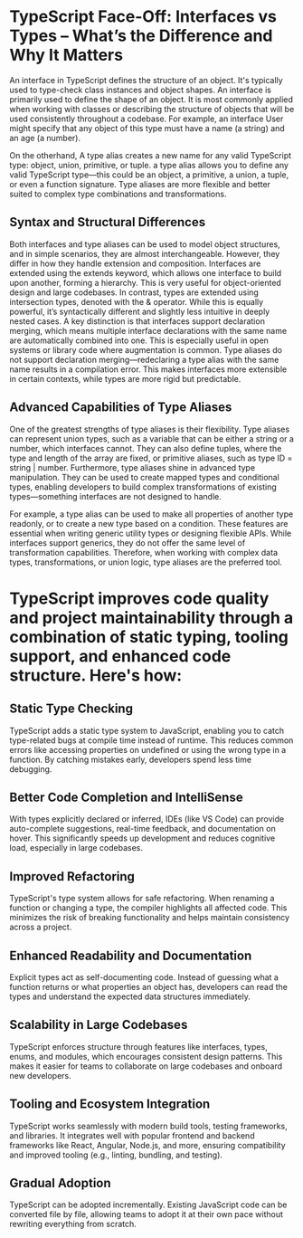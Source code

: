 # TypeScript Face-Off: Interfaces vs Types – What’s the Difference and Why It Matters

An interface in TypeScript defines the structure of an object. It's typically used to type-check class instances and object shapes.  An interface is primarily used to define the shape of an object. It is most commonly applied when working with classes or describing the structure of objects that will be used consistently throughout a codebase. For example, an interface User might specify that any object of this type must have a name (a string) and an age (a number).

On the otherhand, A type alias creates a new name for any valid TypeScript type: object, union, primitive, or tuple. a type alias allows you to define any valid TypeScript type—this could be an object, a primitive, a union, a tuple, or even a function signature. Type aliases are more flexible and better suited to complex type combinations and transformations.

## Syntax and Structural Differences

Both interfaces and type aliases can be used to model object structures, and in simple scenarios, they are almost interchangeable. However, they differ in how they handle extension and composition. Interfaces are extended using the extends keyword, which allows one interface to build upon another, forming a hierarchy. This is very useful for object-oriented design and large codebases. In contrast, types are extended using intersection types, denoted with the & operator. While this is equally powerful, it’s syntactically different and slightly less intuitive in deeply nested cases.
A key distinction is that interfaces support declaration merging, which means multiple interface declarations with the same name are automatically combined into one. This is especially useful in open systems or library code where augmentation is common. Type aliases do not support declaration merging—redeclaring a type alias with the same name results in a compilation error. This makes interfaces more extensible in certain contexts, while types are more rigid but predictable.

## Advanced Capabilities of Type Aliases

One of the greatest strengths of type aliases is their flexibility. Type aliases can represent union types, such as a variable that can be either a string or a number, which interfaces cannot. They can also define tuples, where the type and length of the array are fixed, or primitive aliases, such as type ID = string | number. Furthermore, type aliases shine in advanced type manipulation. They can be used to create mapped types and conditional types, enabling developers to build complex transformations of existing types—something interfaces are not designed to handle.

For example, a type alias can be used to make all properties of another type readonly, or to create a new type based on a condition. These features are essential when writing generic utility types or designing flexible APIs. While interfaces support generics, they do not offer the same level of transformation capabilities. Therefore, when working with complex data types, transformations, or union logic, type aliases are the preferred tool.


# TypeScript improves code quality and project maintainability through a combination of static typing, tooling support, and enhanced code structure. Here's how:

## Static Type Checking
TypeScript adds a static type system to JavaScript, enabling you to catch type-related bugs at compile time instead of runtime. This reduces common errors like accessing properties on undefined or using the wrong type in a function. By catching mistakes early, developers spend less time debugging.

## Better Code Completion and IntelliSense
With types explicitly declared or inferred, IDEs (like VS Code) can provide auto-complete suggestions, real-time feedback, and documentation on hover. This significantly speeds up development and reduces cognitive load, especially in large codebases.

## Improved Refactoring
TypeScript's type system allows for safe refactoring. When renaming a function or changing a type, the compiler highlights all affected code. This minimizes the risk of breaking functionality and helps maintain consistency across a project.

## Enhanced Readability and Documentation
Explicit types act as self-documenting code. Instead of guessing what a function returns or what properties an object has, developers can read the types and understand the expected data structures immediately.

## Scalability in Large Codebases
TypeScript enforces structure through features like interfaces, types, enums, and modules, which encourages consistent design patterns. This makes it easier for teams to collaborate on large codebases and onboard new developers.

## Tooling and Ecosystem Integration
TypeScript works seamlessly with modern build tools, testing frameworks, and libraries. It integrates well with popular frontend and backend frameworks like React, Angular, Node.js, and more, ensuring compatibility and improved tooling (e.g., linting, bundling, and testing).

## Gradual Adoption
TypeScript can be adopted incrementally. Existing JavaScript code can be converted file by file, allowing teams to adopt it at their own pace without rewriting everything from scratch.
